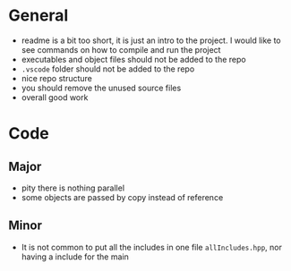 # General
- readme is a bit too short, it is just an intro to the project. I would like to see commands on how to compile and run the project
- executables and object files should not be added to the repo
- `.vscode` folder should not be added to the repo
- nice repo structure
- you should remove the unused source files
- overall good work

# Code
## Major
- pity there is nothing parallel
- some objects are passed by copy instead of reference
## Minor
- It is not common to put all the includes in one file `allIncludes.hpp`, nor having a include for the main